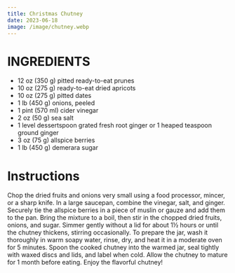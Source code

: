 ```yaml
---
title: Christmas Chutney
date: 2023-06-18
image: /image/chutney.webp
---
```


# INGREDIENTS

- 12 oz (350 g) pitted ready-to-eat prunes
- 10 oz (275 g) ready-to-eat dried apricots
- 10 oz (275 g) pitted dates
- 1 lb (450 g) onions, peeled
- 1 pint (570 ml) cider vinegar
- 2 oz (50 g) sea salt
- 1 level dessertspoon grated fresh root ginger or 1 heaped teaspoon ground ginger
- 3 oz (75 g) allspice berries
- 1 lb (450 g) demerara sugar

# Instructions

Chop the dried fruits and onions very small using a food processor, mincer, or a sharp knife.
In a large saucepan, combine the vinegar, salt, and ginger. Securely tie the allspice berries in a piece of muslin or gauze and add them to the pan.
Bring the mixture to a boil, then stir in the chopped dried fruits, onions, and sugar.
Simmer gently without a lid for about 1½ hours or until the chutney thickens, stirring occasionally.
To prepare the jar, wash it thoroughly in warm soapy water, rinse, dry, and heat it in a moderate oven for 5 minutes.
Spoon the cooked chutney into the warmed jar, seal tightly with waxed discs and lids, and label when cold.
Allow the chutney to mature for 1 month before eating.
Enjoy the flavorful chutney!
